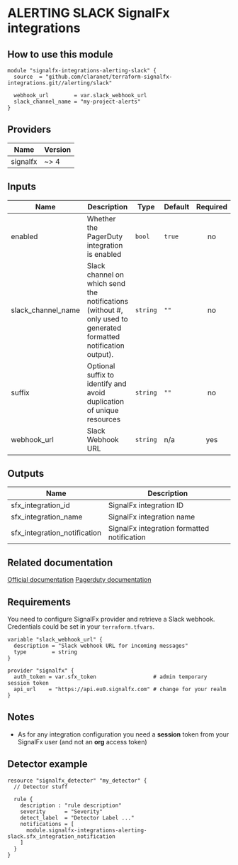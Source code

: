 # ALERTING SLACK SignalFx integrations

## How to use this module

```hcl
module "signalfx-integrations-alerting-slack" {
  source  = "github.com/claranet/terraform-signalfx-integrations.git//alerting/slack"

  webhook_url        = var.slack_webhook_url
  slack_channel_name = "my-project-alerts"
}

```

## Providers

| Name | Version |
|------|---------|
| signalfx | ~> 4 |

## Inputs

| Name | Description | Type | Default | Required |
|------|-------------|------|---------|:-----:|
| enabled | Whether the PagerDuty integration is enabled | `bool` | `true` | no |
| slack\_channel\_name | Slack channel on which send the notifications (without #, only used to generated formatted notification output). | `string` | `""` | no |
| suffix | Optional suffix to identify and avoid duplication of unique resources | `string` | `""` | no |
| webhook\_url | Slack Webhook URL | `string` | n/a | yes |

## Outputs

| Name | Description |
|------|-------------|
| sfx\_integration\_id | SignalFx integration ID |
| sfx\_integration\_name | SignalFx integration name |
| sfx\_integration\_notification | SignalFx integration formatted notification |

## Related documentation

[Official documentation](https://docs.signalfx.com/en/latest/admin-guide/integrate-notifications.html#integrate-with-slack)
[Pagerduty documentation](https://api.slack.com/messaging/webhooks)

## Requirements

You need to configure SignalFx provider and retrieve a Slack webhook.
Credentials could be set in your `terraform.tfvars`.

```
variable "slack_webhook_url" {
  description = "Slack webhook URL for incoming messages"
  type        = string
}

provider "signalfx" {
  auth_token = var.sfx_token                  # admin temporary session token
  api_url    = "https://api.eu0.signalfx.com" # change for your realm
}

```

## Notes

* As for any integration configuration you need a **session** token from your SignalFx user (and not an **org** access token)

## Detector example

```
resource "signalfx_detector" "my_detector" {
  // Detector stuff

  rule {
    description : "rule description"
    severity      = "Severity"
    detect_label  = "Detector Label ..."
    notifications = [
      module.signalfx-integrations-alerting-slack.sfx_integration_notification
    ]
  }
}
```
